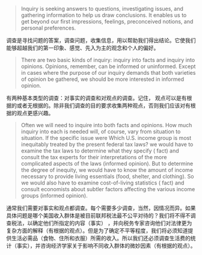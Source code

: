 > Inquiry is seeking answers to questions, investigating issues, and gathering information to help us draw conclusions. It enables us to get beyond our first impressions, feelings, preconceived notions, and personal preferences.

调查是寻找问题的答案，调查问题，收集信息，用以帮助我们得出结论。它使我们能够超越我们的第一印象、感觉、先入为主的观念和个人的偏好。

> There are two basic kinds of inquiry: inquiry into facts and inquiry into opinions. Opinions, remember, can be informed or uninformed. Except in cases where the purpose of our inquiry demands that both varieties of opinion be gathered, we should be more interested in informed opinion.

有两种基本类型的调查：对事实的调查和对观点的调查。记住， 观点可以是有根据的或者无根据的。除非我们调查的目的要求收集两种观点，否则我们应该对有根据的观点更感兴趣。

> Often we will need to inquire into both facts and opinions. How much inquiry into each is needed will, of course, vary from situation to situation. If the specific issue were Which U.S. income group is most inequitably treated by the present federal tax laws? we would have to examine the tax laws to determine what they specify \( fact\) and consult the tax experts for their interpretations of the more complicated aspects of the laws \(informed opinion\). But to determine the degree of inequity, we would have to know the amount of income necessary to provide living essentials \(food, shelter, and clothing\). So we would also have to examine cost-of-living statistics \( fact\) and consult economists about subtler factors affecting the various income groups \(informed opinion\).

通常我们需要对事实和观点都调查。每个需要多少调查，当然，因情况而异。如果具体问题是哪个美国收入群体是被目前联邦税法最不公平对待的？我们将不得不调查税法，以确定他们所指定的内容（事实） ，并向税务专家咨询他们对法律更为复杂方面的解释（有根据的观点）。但是为了确定不平等程度，我们将必须知道提供生活必需品（食物、住所和衣服）所需的收入。所以我们还必须调查生活费的统计（事实），并咨询经济学家关于影响不同收入群体的微妙因素（有根据的观点）。

